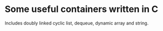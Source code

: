 # Some useful containers written in C
Includes doubly linked cyclic list, dequeue, dynamic array and string.

